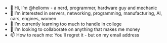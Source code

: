 - 👋 Hi, I’m @heliomv - a nerd, programmer, hardware guy and mechanic
- 👀 I’m interested in servers, networking, programming, manufacturing, AI, cars, engines, women
- 🌱 I’m currently learning too much to handle in college
- 💞️ I’m looking to collaborate on anything that makes me money
- 📫 How to reach me: You'll regret it - but on my email address 

<!---
heliomv/heliomv is a ✨ special ✨ repository because its `README.md` (this file) appears on your GitHub profile.
You can click the Preview link to take a look at your changes.
--->
